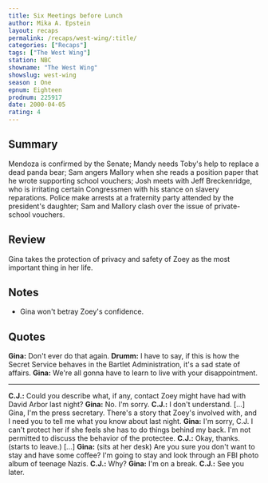 ```yaml
---
title: Six Meetings before Lunch
author: Mika A. Epstein
layout: recaps
permalink: /recaps/west-wing/:title/
categories: ["Recaps"]
tags: ["The West Wing"]
station: NBC
showname: "The West Wing"
showslug: west-wing
season : One
epnum: Eighteen
prodnum: 225917
date: 2000-04-05
rating: 4
---
```


## Summary

Mendoza is confirmed by the Senate; Mandy needs Toby's help to replace a dead panda bear; Sam angers Mallory when she reads a position paper that he wrote supporting school vouchers; Josh meets with Jeff Breckenridge, who is irritating certain Congressmen with his stance on slavery reparations. Police make arrests at a fraternity party attended by the president's daughter; Sam and Mallory clash over the issue of private-school vouchers.

## Review

Gina takes the protection of privacy and safety of Zoey as the most important thing in her life.

## Notes

* Gina won't betray Zoey's confidence.

## Quotes

**Gina:** Don't ever do that again.
**Drumm:** I have to say, if this is how the Secret Service behaves in the Bartlet Administration, it's a sad state of affairs.
**Gina:** We're all gonna have to learn to live with your disappointment.

- - -

**C.J.:** Could you describe what, if any, contact Zoey might have had with David Arbor last night?
**Gina:** No. I'm sorry.
**C.J.:** I don't understand. [&#8230;] Gina, I'm the press secretary. There's a story that Zoey's involved with, and I need you to tell me what you know about last night.
**Gina:** I'm sorry, C.J. I can't protect her if she feels she has to do things behind my back. I'm not permitted to discuss the behavior of the protectee.
**C.J.:** Okay, thanks. (starts to leave.) [&#8230;]
**Gina:** (sits at her desk) Are you sure you don't want to stay and have some coffee? I'm going to stay and look through an FBI photo album of teenage Nazis.
**C.J.:** Why?
**Gina:** I'm on a break.
**C.J.:** See you later.
